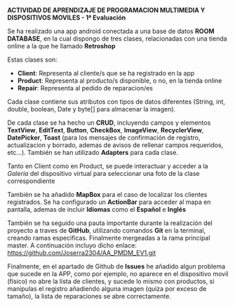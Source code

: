 **ACTIVIDAD DE APRENDIZAJE DE PROGRAMACION MULTIMEDIA Y DISPOSITIVOS MOVILES - 1ª Evaluación**

Se ha realizado una app android conectada a una base de datos **ROOM DATABASE**, en la cual 
dispongo de tres clases, relacionadas con una tienda online a la que he llamado **Retroshop**

Estas clases son:
* **Client**: Representa al cliente/s que se ha registrado en la app
* **Product**: Representa al producto/s disponible, o no, en la tienda online
* **Repair**: Representa al pedido de reparacion/es

Cada clase contiene sus atributos con tipos de datos diferentes (String, int, double, boolean, Date
y byte[] para almacenar la imagen).

De cada clase se ha hecho un **CRUD**, incluyendo campos y elementos **TextView**, **EditText**, 
**Button**, **CheckBox**, **ImageView**, **RecyclerView**, **DatePicker**, **Toast** 
(para los mensajes de confirmación de registro, actualizacion y borrado, ademas de avisos 
de rellenar campos requeridos, etc...). También se han utilizado **Adapters** para cada clase.

Tanto en Client como en Product, se puede interactuar y acceder a la *Galeria* del dispositivo 
virtual para seleccionar una foto de la clase correspondiente

También se ha añadido **MapBox** para el caso de localizar los clientes registrados. Se ha
configurado un **ActionBar** para acceder al mapa en pantalla, ademas de incluir **Idiomas**
como el **Español** e **Inglés**

También se ha seguido una pauta importante durante la realización del proyecto a traves de
**GitHub**, utilizando comandos **Git** en la terminal, creando ramas especificas. Finalmente
mergeadas a la rama principal master. A continuación incluyo dicho enlace:
https://github.com/Joserra2304/AA_PMDM_EV1.git

Finalmente, en el apartado de Github de **Issues** he añadido algun problema que sucede en la APP, 
como por ejemplo, no aparece en el dispositivo movil (físico) no abre la lista de clientes, 
y sucede lo mismo con productos, si manipulas el registro añadiendo alguna imagen (quiza por exceso de tamaño),
la lista de reparaciones se abre correctamente.
